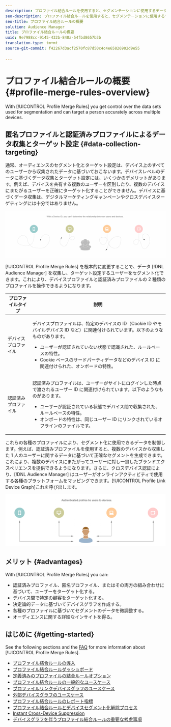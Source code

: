 ```yaml
---
description: プロファイル結合ルールを使用すると、セグメンテーションに使用するデータセットを管理できます。また、複数のデバイスにわたって個人を正確にターゲットに設定することができます。
seo-description: プロファイル結合ルールを使用すると、セグメンテーションに使用するデータセットを管理できます。また、複数のデバイスにわたって個人を正確にターゲットに設定することができます。
seo-title: プロファイル結合ルールの概要
solution: Audience Manager
title: プロファイル結合ルールの概要
uuid: 9e7988cc-9145-432b-840a-54fbd8657b3b
translation-type: tm+mt
source-git-commit: f42267d3acf2570fc87d50c4c4e65826902d9e55

---
```



# プロファイル結合ルールの概要 {#profile-merge-rules-overview}

With [!UICONTROL Profile Merge Rules] you get control over the data sets used for segmentation and can target a person accurately across multiple devices.

## 匿名プロファイルと認証済みプロファイルによるデータ収集とターゲット設定 {#data-collection-targeting}

通常、オーディエンスのセグメント化とターゲット設定は、デバイス上のすべてのユーザーから収集されたデータに基づいておこないます。デバイスレベルのデータに基づくデータ収集とターゲット設定には、いくつかのデメリットがあります。例えば、デバイスを共有する複数のユーザーを区別したり、複数のデバイスにまたがるユーザーを正確にターゲット化することができません。デバイスに基づくデータ収集は、デジタルマーケティングキャンペーンやクロスデバイスターゲティングには十分ではありません。

![](assets/unauthenticated2.png)

[!UICONTROL Profile Merge Rules] を根本的に変更することで、データ [!DNL Audience Manager] を収集し、ターゲット設定するユーザーをセグメント化できます。これにより、デバイスプロファイルと認証済みプロファイルの 2 種類のプロファイルを操作できるようになります。

<table id="table_CE98C0E32A964B27804736A896233869"> 
 <thead> 
  <tr> 
   <th colname="col1" class="entry"> プロファイルタイプ </th> 
   <th colname="col2" class="entry"> 説明 </th> 
  </tr> 
 </thead>
 <tbody> 
  <tr> 
   <td colname="col1"> デバイスプロファイル </td> 
   <td colname="col2"> <p>デバイスプロファイルは、特定のデバイスの ID（Cookie ID やモバイルデバイス ID など）に関連付けられています。以下のようなものがあります。 </p> <p>
     <ul id="ul_0420875DE65E44FFAC76E0DD205CFEC4"> 
      <li id="li_044AD85C644A41FB8EF48164BAC0CE34">ユーザーが認証されていない状態で認識された、ルールベースの特性。 </li> 
      <li id="li_984D9790A6984139AFCFC2DFE4DF1BFC">Cookie ベースのサードパーティデータなどのデバイス ID に関連付けられた、オンボードの特性。 </li>
     </ul> </p> </td>
  </tr>
  <tr> 
   <td colname="col1"> 認証済みプロファイル </td> 
   <td colname="col2"> <p>認証済みプロファイルは、ユーザーがサイトにログインした時点で渡されるユーザー ID に関連付けられています。以下のようなものがあります。 </p>
    <ul id="ul_18319CAA875148DBAE095134D42637B3"> 
     <li id="li_E24BD33E049849E5A594B0750F530475">ユーザーが認証されている状態でデバイス間で収集された、ルールベースの特性。 </li>
     <li id="li_531AC9E0EC9D45108457FEC8E8D4E66C">オンボードの特性は、同じユーザー ID にリンクされているオフラインのファイルです。 </li>
    </ul> </td>
  </tr>
 </tbody>
</table>

これらの各種のプロファイルにより、セグメント化に使用できるデータを制御します。例えば、認証済みプロファイルを使用すると、複数のデバイスから収集した 1 人のユーザーに関するデータに基づいて正確なセグメントを生成できます。これにより、複数のデバイスにまたがってユーザーに対し一貫したブランドエクスペリエンスを提供できるようになります。さらに、クロスデバイス認証により、[!DNL Audience Manager] はユーザーがオンラインアクティビティで使用する各種のプラットフォームをマッピングできます。[!UICONTROL Profile Link Device Graph]これを呼び出します。

![](assets/authenticated2.png)

## メリット {#advantages}

With [!UICONTROL Profile Merge Rules] you can:

* 認証済みプロファイル、匿名プロファイル、またはその両方の組み合わせに基づいて、ユーザーをターゲット化する。
* デバイス間で特定の顧客をターゲット化する。
* 決定論的データに基づいてデバイスグラフを作成する。
* 各種のプロファイルに基づいてセグメントのデータを微調整する。
* オーディエンスに関する詳細なインサイトを得る。

## はじめに {#getting-started}

See the following sections and the [FAQ](../../faq/faq-profile-merge.md) for more information about [!UICONTROL Profile Merge Rules].

* [プロファイル結合ルールの導入](/help/using/features/profile-merge-rules/merge-rules-start.md)
* [プロファイル結合ルールダッシュボード](/help/using/features/profile-merge-rules/merge-rules-dashboard.md)
* [定義済みのプロファイルの結合ルールオプション](/help/using/features/profile-merge-rules/merge-rule-definitions.md)
* [プロファイル結合ルールの一般的なユースケース](/help/using/features/profile-merge-rules/merge-rule-targeting-options.md)
* [プロファイルリンクデバイスグラフのユースケース](/help/using/features/profile-merge-rules/profile-link-use-case.md)
* [ 外部デバイスグラフのユースケース](/help/using/features/profile-merge-rules/external-graph-use-cases.md)
* [プロファイル結合ルールのレポート指標](/help/using/features/profile-merge-rules/profile-link-metrics.md)
* [プロファイル結合ルールとデバイスセグメント化解除プロセス](/help/using/features/profile-merge-rules/merge-rule-unsegment.md)
* [Instant Cross-Device Suppression](/help/using/features/profile-merge-rules/instant-cross-device-suppression.md)
* [デバイスグラフを伴うプロファイル結合ルールの重要な考慮事項](/help/using/features/profile-merge-rules/considerations-pmr-device-graph.md)
